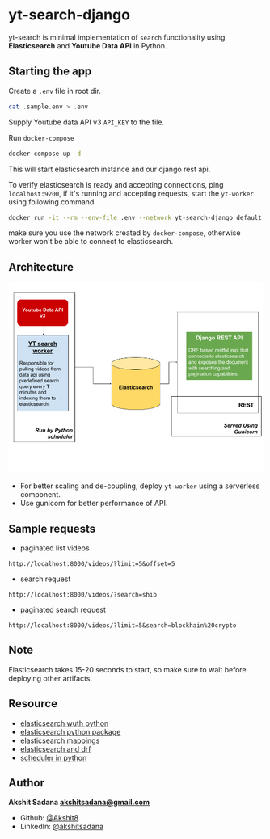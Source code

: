 # yt-search-django

yt-search is minimal implementation of `search` functionality using **Elasticsearch** and **Youtube Data API** in Python.

## Starting the app

Create a `.env` file in root dir.

```bash
cat .sample.env > .env
```

Supply Youtube data API v3 `API_KEY` to the file.<br/>

Run `docker-compose`

```bash
docker-compose up -d
```

This will start elasticsearch instance and our django rest api.<br/>

To verify elasticsearch is ready and accepting connections, ping `localhost:9200`, if it's running and accepting requests, start the `yt-worker` using following command.

```bash
docker run -it --rm --env-file .env --network yt-search-django_default akshit8/yt-worker
```

make sure you use the network created by `docker-compose`, otherwise worker won't be able to connect to elasticsearch.

## Architecture

<img src=".github/assets/yt-search-archv2.png">

- For better scaling and de-coupling, deploy `yt-worker` using a serverless component.
- Use gunicorn for better performance of API.

## Sample requests

- paginated list videos

```
http://localhost:8000/videos/?limit=5&offset=5
```

- search request

```
http://localhost:8000/videos/?search=shib
```

- paginated search request

```
http://localhost:8000/videos/?limit=5&search=blockhain%20crypto
```

## Note

Elasticsearch takes 15-20 seconds to start, so make sure to wait before deploying other artifacts.

## Resource

- [elasticsearch wuth python](http://blog.adnansiddiqi.me/getting-started-with-elasticsearch-7-in-python/)
- [elasticsearch python package](https://elasticsearch-py.readthedocs.io/en/master/api.html#elasticsearch)
- [elasticsearch mappings](https://www.elastic.co/guide/en/elasticsearch/reference/current/mapping-types.html)
- [elasticsearch and drf](https://django-elasticsearch-dsl-drf.readthedocs.io/en/latest/advanced_usage_examples.html#pagination)
- [scheduler in python](https://stackoverflow.com/questions/474528/what-is-the-best-way-to-repeatedly-execute-a-function-every-x-seconds)

## Author

**Akshit Sadana <akshitsadana@gmail.com>**

- Github: [@Akshit8](https://github.com/Akshit8)
- LinkedIn: [@akshitsadana](https://www.linkedin.com/in/akshit-sadana-b051ab121/)